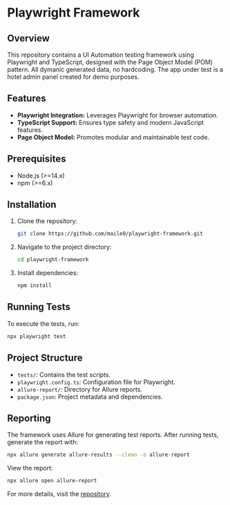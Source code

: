 # Playwright Framework

## Overview
This repository contains a UI Automation testing framework using Playwright and TypeScript, designed with the Page Object Model (POM) pattern.
All dymanic generated data, no hardcoding. The app under test is a hotel admin panel created for demo purposes. 

## Features
- **Playwright Integration:** Leverages Playwright for browser automation.
- **TypeScript Support:** Ensures type safety and modern JavaScript features.
- **Page Object Model:** Promotes modular and maintainable test code.

## Prerequisites
- Node.js (>=14.x)
- npm (>=6.x)

## Installation
1. Clone the repository:
   ```bash
   git clone https://github.com/maile0/playwright-framework.git
   ```
2. Navigate to the project directory:
   ```bash
   cd playwright-framework
   ```
3. Install dependencies:
   ```bash
   npm install
   ```

## Running Tests
To execute the tests, run:
```bash
npx playwright test
```

## Project Structure
- `tests/`: Contains the test scripts.
- `playwright.config.ts`: Configuration file for Playwright.
- `allure-report/`: Directory for Allure reports.
- `package.json`: Project metadata and dependencies.

## Reporting
The framework uses Allure for generating test reports. After running tests, generate the report with:
```bash
npx allure generate allure-results --clean -o allure-report
```
View the report:
```bash
npx allure open allure-report
```

For more details, visit the [repository](https://github.com/maile0/playwright-framework).
